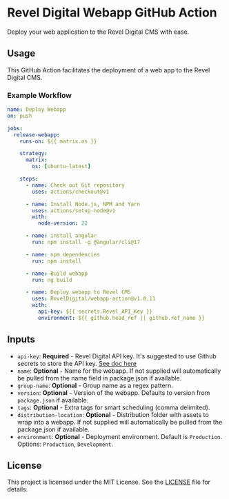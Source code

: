# Revel Digital Webapp GitHub Action

Deploy your web application to the Revel Digital CMS with ease.

## Usage

This GitHub Action facilitates the deployment of a web app to the Revel Digital CMS.

### Example Workflow

```yaml
name: Deploy Webapp
on: push

jobs:
  release-webapp:
    runs-on: ${{ matrix.os }}

    strategy:
      matrix:
        os: [ubuntu-latest]

    steps:
      - name: Check out Git repository
        uses: actions/checkout@v1

      - name: Install Node.js, NPM and Yarn
        uses: actions/setup-node@v1
        with:
          node-version: 22

      - name: install angular
        run: npm install -g @angular/cli@17

      - name: npm dependencies
        run: npm install

      - name: Build webapp
        run: ng build

      - name: Deploy webapp to Revel CMS
        uses: RevelDigital/webapp-action@v1.0.11
        with:
          api-key: ${{ secrets.Revel_API_Key }}
          environment: ${{ github.head_ref || github.ref_name }}
```

## Inputs

- `api-key`: **Required** - Revel Digital API key. It's suggested to use Github secrets to store the API key. [See doc here](https://docs.github.com/en/actions/security-for-github-actions/security-guides/using-secrets-in-github-actions)
- `name`: **Optional** - Name for the webapp. If not supplied will automatically be pulled from the name field in package.json if available.
- `group-name`: **Optional** - Group name as a regex pattern.
- `version`: **Optional** - Version of the webapp. Defaults to version from `package.json` if available.
- `tags`: **Optional** - Extra tags for smart scheduling (comma delimited).
- `distribution-location`: **Optional** - Distribution folder with assets to wrap into a webapp. If not supplied will automatically be pulled from the package.json if available.
- `environment`: **Optional** - Deployment environment. Default is `Production`. Options: `Production`, `Development`.

## License

This project is licensed under the MIT License. See the [LICENSE](LICENSE) file for details.
